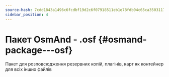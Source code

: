 ```yaml
---
source-hash: 7cdd1843a1496c6fcdbf19d2c6f07918511eb1e78fdb04c65ca35031179f1a60
sidebar_position: 4
---
```


# Пакет OsmAnd - .osf {#osmand-package---osf}
Пакет для розповсюдження резервних копій, плагінів, карт як контейнер для всіх інших файлів